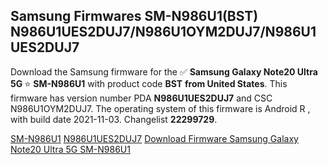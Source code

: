 <h2>Samsung Firmwares SM-N986U1(BST) N986U1UES2DUJ7/N986U1OYM2DUJ7/N986U1UES2DUJ7</h2>
Download the Samsung firmware for the ✅ <strong>Samsung Galaxy Note20 Ultra 5G </strong> ⭐ <strong>SM-N986U1</strong> with product code <strong>BST</strong> <strong> from United States</strong>. This firmware has version number PDA <strong>N986U1UES2DUJ7</strong> and CSC N986U1OYM2DUJ7. The operating system of this firmware is Android R , with build date 2021-11-03. Changelist <strong>22299729</strong>.


[SM-N986U1](https://samfirm.shop/samsung/model/SM-N986U1)
[N986U1UES2DUJ7](https://samfirm.shop/samsung/pda/N986U1UES2DUJ7)
[Download Firmware Samsung Galaxy Note20 Ultra 5G SM-N986U1](https://samfirm.shop/samsung/firmware/471083)
